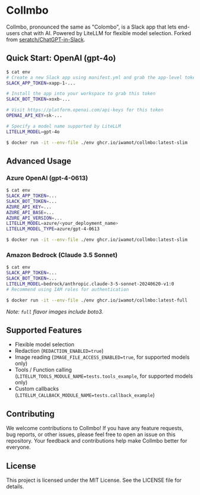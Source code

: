 # Collmbo

Collmbo, pronounced the same as "Colombo", is a Slack app that lets end-users chat with AI. Powered by LiteLLM for flexible model selection. Forked from [seratch/ChatGPT-in-Slack](https://github.com/seratch/ChatGPT-in-Slack).

## Quick Start: OpenAI (gpt-4o)

```sh
$ cat env
# Create a new Slack app using manifest.yml and grab the app-level token
SLACK_APP_TOKEN=xapp-1-...

# Install the app into your workspace to grab this token
SLACK_BOT_TOKEN=xoxb-...

# Visit https://platform.openai.com/api-keys for this token
OPENAI_API_KEY=sk-...

# Specify a model name supported by LiteLLM
LITELLM_MODEL=gpt-4o

$ docker run -it --env-file ./env ghcr.io/iwamot/collmbo:latest-slim
```

## Advanced Usage

### Azure OpenAI (gpt-4-0613)

```sh
$ cat env
SLACK_APP_TOKEN=...
SLACK_BOT_TOKEN=...
AZURE_API_KEY=...
AZURE_API_BASE=...
AZURE_API_VERSION=...
LITELLM_MODEL=azure/<your_deployment_name>
LITELLM_MODEL_TYPE=azure/gpt-4-0613

$ docker run -it --env-file ./env ghcr.io/iwamot/collmbo:latest-slim
```

### Amazon Bedrock (Claude 3.5 Sonnet)

```sh
$ cat env
SLACK_APP_TOKEN=...
SLACK_BOT_TOKEN=...
LITELLM_MODEL=bedrock/anthropic.claude-3-5-sonnet-20240620-v1:0
# Recommend using IAM roles for authentication

$ docker run -it --env-file ./env ghcr.io/iwamot/collmbo:latest-full
```

*Note: `full` flavor images include boto3.*

## Supported Features

- Flexible model selection
- Redaction (`REDACTION_ENABLED=true`)
- Image reading (`IMAGE_FILE_ACCESS_ENABLED=true`, for supported models only)
- Tools / Function calling (`LITELLM_TOOLS_MODULE_NAME=tests.tools_example`, for supported models only)
- Custom callbacks (`LITELLM_CALLBACK_MODULE_NAME=tests.callback_example`)

## Contributing

We welcome contributions to Collmbo! If you have any feature requests, bug reports, or other issues, please feel free to open an issue on this repository. Your feedback and contributions help make Collmbo better for everyone.

## License

This project is licensed under the MIT License. See the LICENSE file for details.
